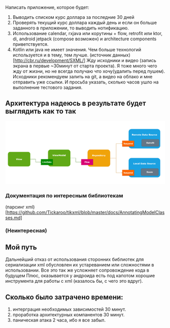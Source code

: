 
Написать приложение, которое будет:
1. Выводить списком курс доллара за последние 30 дней
2. Проверять текущий курс доллара каждый день и если он больше заданного в приложении, то выводить нотификацию.
3. Использование calendar, rxjava или корутины + flow, retrofit или ktor, di, android jetpack (compose возможен) и  architecture components приветствуется.
4. Kotlin или java не имеет значения. Чем больше технологий используется и в тему, тем лучше.
(источник данных)[http://cbr.ru/development/SXML/]
Жду исходники и видео (запись экрана в первые ~30минут от старта проекта). Я тоже много чего жду от жизни, но не всегда получаю что хочу(удалить перед пушем).
Исходники рекомендуем залить на git, а видео на облако и мне отправить уже ссылки.
И просьба указать, сколько часов ушло на выполнение тестового задания.

## Архитектура надеюсь в результате будет выглядить как то так
<img src="sample.png" alt=""/>

### Документация по интересным библиотекам
(парсинг xml)[https://github.com/Tickaroo/tikxml/blob/master/docs/AnnotatingModelClasses.md]

### (Неинтересная)

## Мой путь
Дальнейший отказ от использования сторонних библиотек для сериализации xml обусловлен их устареванием или 
сложностями в использовании. Все это так же усложняет сопровождение кода в будущем
Плюс, оказывается у андроида есть под капотом хорошие инструмента для работы с xml (казалось бы, с чего это вдруг).

## Сколько было затрачено времени:
1. интерграция необходимых зависимостей 30 минут.
2. проработка архитектурных компанентов 30 минут.
3. паническая атака 2 часа, ибо я все забыл.
